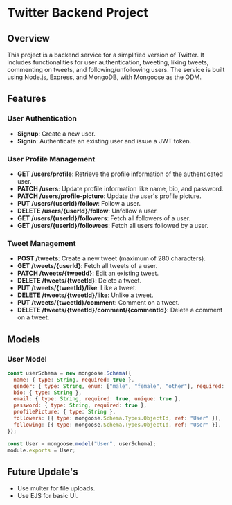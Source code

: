# Twitter Backend Project

## Overview

This project is a backend service for a simplified version of Twitter. It includes functionalities for user authentication, tweeting, liking tweets, commenting on tweets, and following/unfollowing users. The service is built using Node.js, Express, and MongoDB, with Mongoose as the ODM.

## Features

### User Authentication

- **Signup**: Create a new user.
- **Signin**: Authenticate an existing user and issue a JWT token.

### User Profile Management

- **GET /users/profile**: Retrieve the profile information of the authenticated user.
- **PATCH /users**: Update profile information like name, bio, and password.
- **PATCH /users/profile-picture**: Update the user's profile picture.
- **PUT /users/{userId}/follow**: Follow a user.
- **DELETE /users/{userId}/follow**: Unfollow a user.
- **GET /users/{userId}/followers**: Fetch all followers of a user.
- **GET /users/{userId}/followees**: Fetch all users followed by a user.

### Tweet Management

- **POST /tweets**: Create a new tweet (maximum of 280 characters).
- **GET /tweets/{userId}**: Fetch all tweets of a user.
- **PATCH /tweets/{tweetId}**: Edit an existing tweet.
- **DELETE /tweets/{tweetId}**: Delete a tweet.
- **PUT /tweets/{tweetId}/like**: Like a tweet.
- **DELETE /tweets/{tweetId}/like**: Unlike a tweet.
- **PUT /tweets/{tweetId}/comment**: Comment on a tweet.
- **DELETE /tweets/{tweetId}/comment/{commentId}**: Delete a comment on a tweet.

## Models

### User Model

```javascript
const userSchema = new mongoose.Schema({
  name: { type: String, required: true },
  gender: { type: String, enum: ["male", "female", "other"], required: true },
  bio: { type: String },
  email: { type: String, required: true, unique: true },
  password: { type: String, required: true },
  profilePicture: { type: String },
  followers: [{ type: mongoose.Schema.Types.ObjectId, ref: "User" }],
  following: [{ type: mongoose.Schema.Types.ObjectId, ref: "User" }],
});

const User = mongoose.model("User", userSchema);
module.exports = User;

```
## Future Update's 
- Use multer for file uploads.
- Use EJS for basic UI.
